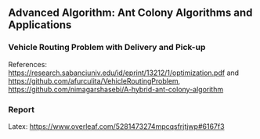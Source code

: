 ## Advanced Algorithm: Ant Colony Algorithms and Applications
### Vehicle Routing Problem with Delivery and Pick-up
References: https://research.sabanciuniv.edu/id/eprint/13212/1/optimization.pdf and
https://github.com/afurculita/VehicleRoutingProblem,
https://github.com/nimagarshasebi/A-hybrid-ant-colony-algorithm

### Report
Latex: https://www.overleaf.com/5281473274mpcqsfrjtjwp#6167f3
